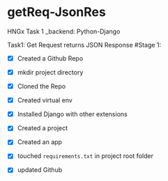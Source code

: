 # getReq-JsonRes
HNGx Task 1 _backend: Python-Django


Task1: Get Request returns JSON Response
#Stage 1:
 - [x]  Created a Github Repo
 - [x] mkdir  project directory
 - [x] Cloned the Repo
 - [x] Created virtual env
 - [x] Installed Django with other extensions
 - [x] Created a project
 - [x] Created an app
 - [x] touched `requirements.txt` in project root folder
 - [x] updated Github

